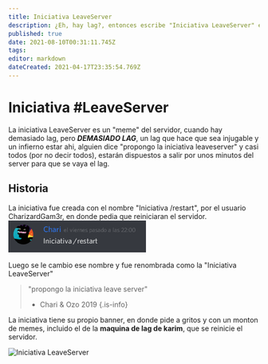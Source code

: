 ```yaml
---
title: Iniciativa LeaveServer
description: ¿Eh, hay lag?, entonces escribe "Iniciativa LeaveServer" en el chat y admira lo que sucederá
published: true
date: 2021-08-10T00:31:11.745Z
tags: 
editor: markdown
dateCreated: 2021-04-17T23:35:54.769Z
---
```


# Iniciativa #LeaveServer
La iniciativa LeaveServer es un "meme" del servidor, cuando hay demasiado lag, pero ***DEMASIADO LAG***, un lag que hace que sea injugable y un infierno estar ahi, alguien dice "propongo la iniciativa leaveserver" y casi todos (por no decir todos), estarán dispuestos a salir por unos minutos del server para que se vaya el lag.

## Historia
La iniciativa fue creada con el nombre "Iniciativa /restart", por el usuario CharizardGam3r, en donde pedia que reiniciaran el servidor.
![leaveserver.png](/leaveserver.png)

Luego se le cambio ese nombre y fue renombrada como la "Iniciativa LeaveServer"
> "propongo la iniciativa leave server"
> - Chari & Ozo 2019
{.is-info}

La iniciativa tiene su propio banner, en donde pide a gritos y con un monton de memes, incluido el de la **maquina de lag de karim**, que se reinicie el servidor.

![Iniciativa LeaveServer](https://cdn.discordapp.com/attachments/556529167529803776/592191934903222292/cp.png)

